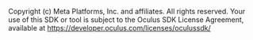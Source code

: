 Copyright (c) Meta Platforms, Inc. and affiliates. All rights reserved.
Your use of this SDK or tool is subject to the Oculus SDK License Agreement, available at https://developer.oculus.com/licenses/oculussdk/
